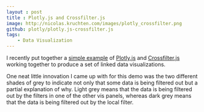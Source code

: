 ```yaml
---
layout : post
title : Plotly.js and Crossfilter.js
image: http://nicolas.kruchten.com/images/plotly_crossfilter.png
github: plotly/plotly.js-crossfilter.js
tags:
    - Data Visualization
---
```


I recently put together a [simple example](https://plotly.github.io/plotly.js-crossfilter.js/) of [Plotly.js](https://plot.ly/javascript/) and [Crossfilter.js](http://square.github.io/crossfilter/) working together to produce a set of linked data visualizations.

<!-- more -->

One neat little innovation I came up with for this demo was the two different shades of grey to indicate not only that some data is being filtered out but a partial explanation of why. Light grey means that the data is being filtered out by the filters in one of the other vis panels, whereas dark grey means that the data is being filtered out by the local filter.
